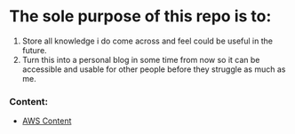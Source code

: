 # The sole purpose of this repo is to:

1. Store all knowledge i do come across and feel could be useful in the future.
2. Turn this into a personal blog in some time from now so it can be accessible and usable for other people before they struggle as much as me.

### Content:
- [AWS Content](./cloud/aws/)